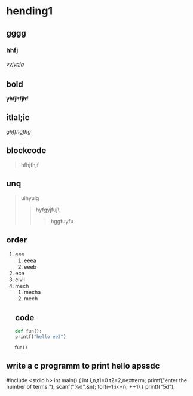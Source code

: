 # hending1
## gggg
### hhfj
###### vyjygjg
## bold
**yhfjhfjhf**
## itlal;ic
*ghffhgfhg*
## blockcode
> hfhjfhjf
## unq
> uihyuig
>> hyfgyjfuj\
>>> hggfuyfu
## order
1. eee
    1. eeea
    1. eeeb
2. ece
3. civil
4. mech
    1. mecha
    1. mech
    ## code
   ```python
   def fun():
   printf("hello ee3")
   ```
```
   fun()
```
## write a c programm to print hello apssdc
#include <stdio.h>
int main()
{
int i,n,t1=0 t2=2,nextterm;
printf("enter the number of terms:");
scanf("%d",&n);
for(i=1;i<=n; ++1)
{
printf("5d");
